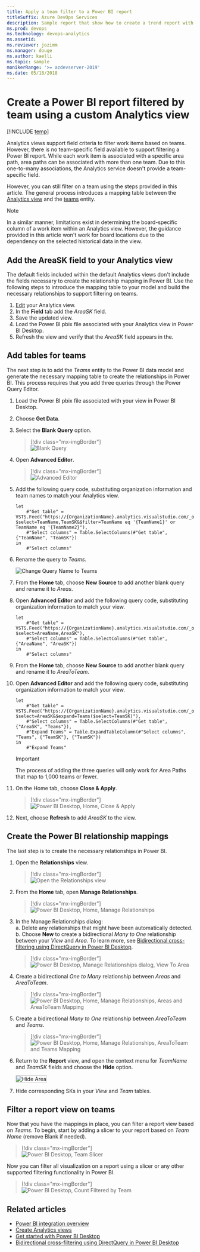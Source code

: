```yaml
---
title: Apply a team filter to a Power BI report
titleSuffix: Azure DevOps Services 
description: Sample report that show how to create a trend report with a team filter using an Analytics view
ms.prod: devops
ms.technology: devops-analytics
ms.assetid: 
ms.reviewer: jozimm
ms.manager: douge
ms.author: kaelli
ms.topic: sample
monikerRange: '>= azdevserver-2019'
ms.date: 05/18/2018 
---
```


# Create a Power BI report filtered by team using a custom Analytics view

[!INCLUDE [temp](../../_shared/version-azure-devops.md)]

Analytics views support field criteria to filter work items based on teams. However, there is no team-specific field available to support filtering a Power BI report. While each work item is associated with a specific area path, area paths can be associated with more than one team. Due to this one-to-many associations, the Analytics service doesn't provide a team-specific field. 

However, you can still filter on a team using the steps provided in this article. The general process introduces a mapping table between the [Analytics view](create-quick-report.md) and the [teams](../extend-analytics/data-model-analytics-service.md) entity.

> [!NOTE]  
> In a similar manner, limitations exist in determining the board-specific column of a work item within an Analytics view. However, the guidance provided in this article won't work for board locations due to the dependency on the selected historical data in the view. 

## Add the AreaSK field to your Analytics view 

The default fields included within the default Analytics views don't include the fields necessary to create the relationship mapping in Power BI. Use the following steps to introduce the mapping table to your model and build the necessary relationships to support filtering on teams.

1. [Edit](../analytics/analytics-views-manage.md) your Analytics view.
2. In the **Field** tab add the *AreaSK* field.  
3. Save the updated view.
4. Load the Power BI pbix file associated with your Analytics view in Power BI Desktop.
5. Refresh the view and verify that the *AreaSK* field appears in the.  

## Add tables for teams 

The next step is to add the *Teams* entity to the Power BI data model and generate the necessary mapping table to create the relationships in Power BI. This process requires that you add three queries through the Power Query Editor.  

1. Load the Power BI pbix file associated with your view in Power BI Desktop.  
2. Choose **Get Data**.  
3. Select the **Blank Query** option.

    > [!div class="mx-imgBorder"]  
    > ![Blank Query](_img/BlankQuery.png) 

4. Open **Advanced Editor**.    
 
    > [!div class="mx-imgBorder"]    
    > ![Advanced Editor](_img/AdvancedEditor.png) 

5. Add the following query code, substituting organization information and team names to match your Analytics view. 
   
    ```Query
    let
        #"Get table" = VSTS.Feed("https://{OrganizationName}.analytics.visualstudio.com/_odata/v1.0/Teams?$select=TeamName,TeamSK&$filter=TeamName eq '{TeamName1}' or TeamName eq '{TeamName2}"),
        #"Select columns" = Table.SelectColumns(#"Get table", {"TeamName", "TeamSK"})
    in
        #"Select columns"
    ```

6. Rename the query to *Teams*.

    ![Change Query Name to Teams](_img/ChangeQueryName.png)

7. From the **Home** tab, choose **New Source** to add another blank query and rename it to 
 *Areas*. 

8. Open **Advanced Editor** and add the following query code, substituting organization information to match your view.

    ```Query
    let
        #"Get table" = VSTS.Feed("https://{OrganizationName}.analytics.visualstudio.com/_odata/v1.0/Areas?$select=AreaName,AreaSK"),
        #"Select columns" = Table.SelectColumns(#"Get table", {"AreaName", "AreaSK"})
    in
        #"Select columns"
    ```

9. From the **Home** tab, choose **New Source** to add another blank query and rename it to *AreaToTeam*.

10. Open **Advanced Editor** and add the following query code, substituting organization information to match your view.

    ```Query
    let
        #"Get table" = VSTS.Feed("https://{OrganizationName}.analytics.visualstudio.com/_odata/v1.0/Areas?$select=AreaSK&$expand=Teams($select=TeamSK)"),
        #"Select columns" = Table.SelectColumns(#"Get table", {"AreaSK", "Teams"}),
        #"Expand Teams" = Table.ExpandTableColumn(#"Select columns", "Teams", {"TeamSK"}, {"TeamSK"})
    in
        #"Expand Teams"
    ```

    > [!IMPORTANT]  
    > The process of adding the three queries will only work for Area Paths that map to 1,000 teams or fewer. 

11. On the Home tab, choose **Close & Apply**.   

	> [!div class="mx-imgBorder"]  
	> ![Power BI Desktop, Home, Close & Apply](_img/powerbi-close-apply.png)   

16. Next, choose **Refresh** to add *AreaSK* to the view.  


## Create the Power BI relationship mappings

The last step is to create the necessary relationships in Power BI.

1. Open the **Relationships** view. 

    > [!div class="mx-imgBorder"]  
    > ![Open the Relationships view](_img/TeamRelationships.png) 

2. From the **Home** tab, open **Manage Relationships**.

	> [!div class="mx-imgBorder"]  
	> ![Power BI Desktop, Home, Manage Relationships](_img/manage-relationships.png) 
	
3. In the Manage Relationships dialog:  
	a. Delete any relationships that might have been automatically detected.   
	b. Choose **New** to create a bidirectional *Many to One* relationship between your *View* and *Area*. To learn more, see [Bidirectional cross-filtering using DirectQuery in Power BI Desktop](/power-bi/desktop-bidirectional-filtering).  

	> [!div class="mx-imgBorder"]  
	> ![Power BI Desktop, Manage Relationships dialog, View To Area](_img/ViewToArea.png)

4. Create a bidirectional *One to Many* relationship between *Areas* and *AreaToTeam*.

	> [!div class="mx-imgBorder"]  
	> ![Power BI Desktop, Home, Manage Relationships, Areas and AreaToTeam Mapping](_img/AreaToAreaTeam.png) 	 

5. Create a bidirectional *Many to One* relationship between *AreaToTeam* and *Teams*.  

	> [!div class="mx-imgBorder"]  
	> ![Power BI Desktop, Home, Manage Relationships, AreaToTeam and Teams Mapping](_img/TeamAreaToTeam.png) 

6. Return to the **Report** view, and open the context menu for *TeamName* and *TeamSK* fields and choose the **Hide** option. <!--- Hide Area and AreaToTeam Tables --> 

    <img src="_img/HideArea.png" alt="Hide Area" style="border: 1px solid #C3C3C3;" />

7. Hide corresponding SKs in your *View* and *Team* tables. 

## Filter a report view on teams

Now that you have the mappings in place, you can filter a report view based on *Teams*. To begin, start by adding a slicer to your report based on *Team Name* (remove Blank if needed).

> [!div class="mx-imgBorder"]  
> ![Power BI Desktop, Team Slicer](_img/TeamSlicer.png)  

Now you can filter all visualization on a report using a slicer or any other supported filtering functionality in Power BI.

> [!div class="mx-imgBorder"]  
> ![Power BI Desktop, Count Filtered by Team](_img/CountFilteredByTeam.png)  
 

## Related articles

- [Power BI integration overview](overview.md) 
- [Create Analytics views](../analytics/analytics-views-create.md)
- [Get started with Power BI Desktop](/power-bi/desktop-getting-started)
- [Bidirectional cross-filtering using DirectQuery in Power BI Desktop](/power-bi/desktop-bidirectional-filtering)